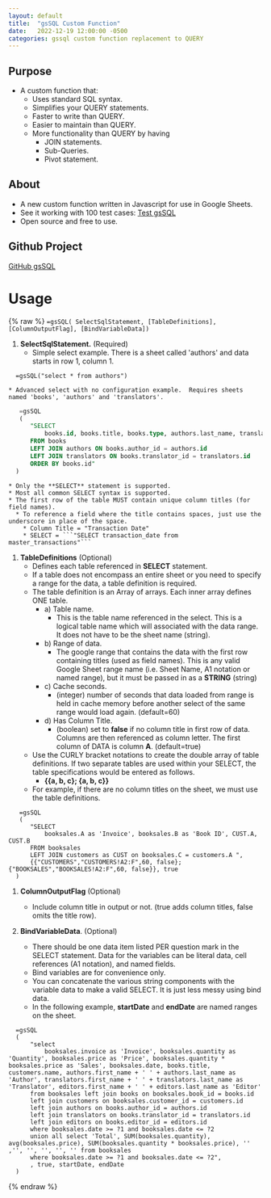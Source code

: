 ```yaml
---
layout: default
title:  "gsSQL Custom Function"
date:   2022-12-19 12:00:00 -0500
categories: gssql custom function replacement to QUERY
---
```


## Purpose

* A custom function that:
  *  Uses standard SQL syntax.
  *  Simplifies your QUERY statements.
  *  Faster to write than QUERY.
  *  Easier to maintain than QUERY.
  *  More functionality than QUERY by having
     *  JOIN statements.
     *  Sub-Queries.
     *  Pivot statement.

## About

* A new custom function written in Javascript for use in Google Sheets.
* See it working with 100 test cases:  [Test gsSQL](https://docs.google.com/spreadsheets/d/1Zmyk7a7u0xvICrxen-c0CdpssrLTkHwYx6XL00Tb1ws/edit?usp=sharing)
* Open source and free to use.



## Github Project

[GitHub gsSQL](https://github.com/demmings/gsSQL)

# Usage

{% raw %}
```=gsSQL( SelectSqlStatement, [TableDefinitions], [ColumnOutputFlag], [BindVariableData])```

1.  **SelectSqlStatement.**  (Required)
    * Simple select example.  There is a sheet called 'authors' and data starts in row 1, column 1.
  ```
    =gsSQL("select * from authors")
  ```

    * Advanced select with no configuration example.  Requires sheets named 'books', 'authors' and 'translators'.
  ```sql
     =gsSQL
     (
        "SELECT 
            books.id, books.title, books.type, authors.last_name, translators.last_name 
        FROM books 
        LEFT JOIN authors ON books.author_id = authors.id 
        LEFT JOIN translators ON books.translator_id = translators.id 
        ORDER BY books.id"
    )
  ```

    * Only the **SELECT** statement is supported.
    * Most all common SELECT syntax is supported.  
    * The first row of the table MUST contain unique column titles (for field names).
      * To reference a field where the title contains spaces, just use the underscore in place of the space.
        * Column Title = "Transaction Date"
        * SELECT = ```"SELECT transaction_date from master_transactions"```
    
1. **TableDefinitions**  (Optional) 
   * Defines each table referenced in **SELECT** statement.
   * If a table does not encompass an entire sheet or you need to specify a range for the data, a table definition is required.
   * The table definition is an Array of arrays.  Each inner array defines ONE table.
     * a) Table name.  
       * This is the table name referenced in the select. This is a logical table name which will associated with the data range.  It does not have to be the sheet name (string).
     * b) Range of data. 
       * The google range that contains the data with the first row containing titles (used as field names).  This is any valid Google Sheet range name (i.e. Sheet Name, A1 notation or named range), but it must be passed in as a **STRING** (string)
     * c) Cache seconds.
       * (integer) number of seconds that data loaded from range is held in cache memory before another select of the same range would load again. (default=60)
     * d) Has Column Title.
       * (boolean) set to **false** if no column title in first row of data.  Columns are then referenced as column letter.  The first column of DATA is column **A**.  (default=true)
    * Use the CURLY bracket notations to create the double array of table definitions.  If two separate tables are used within your SELECT, the table specifications would be entered as follows.
        * **{{a, b, c}; {a, b, c}}**
    * For example, if there are no column titles on the sheet, we must use the table definitions.
  ```
     =gsSQL
     (
        "SELECT 
            booksales.A as 'Invoice', booksales.B as 'Book ID', CUST.A, CUST.B 
        FROM booksales 
        LEFT JOIN customers as CUST on booksales.C = customers.A ",
        {{"CUSTOMERS","CUSTOMERS!A2:F",60, false}; {"BOOKSALES","BOOKSALES!A2:F",60, false}}, true
    )
  ```
    
1.  **ColumnOutputFlag**  (Optional)
    * Include column title in output or not. (true adds column titles, false omits the title row).


3.  **BindVariableData**. (Optional) 
    * There should be one data item listed PER question mark in the SELECT statement.  Data for the variables can be literal data, cell references (A1 notation), and named fields.
    * Bind variables are for convenience only.
    * You can concatenate the various string components with the variable data to make a valid SELECT.  It is just less messy using bind data.
    * In the following example, **startDate** and **endDate** are named ranges on the sheet.
  ```
    =gsSQL
    (
        "select  
            booksales.invoice as 'Invoice', booksales.quantity as 'Quantity', booksales.price as 'Price', booksales.quantity * booksales.price as 'Sales', booksales.date, books.title, customers.name, authors.first_name + ' ' + authors.last_name as 'Author', translators.first_name + ' ' + translators.last_name as 'Translator', editors.first_name + ' ' + editors.last_name as 'Editor' 
        from booksales left join books on booksales.book_id = books.id 
        left join customers on booksales.customer_id = customers.id 
        left join authors on books.author_id = authors.id 
        left join translators on books.translator_id = translators.id 
        left join editors on books.editor_id = editors.id 
        where booksales.date >= ?1 and booksales.date <= ?2 
        union all select 'Total', SUM(booksales.quantity), avg(booksales.price), SUM(booksales.quantity * booksales.price), '' ,'', '', '', '', '' from booksales 
        where booksales.date >= ?1 and booksales.date <= ?2",
        , true, startDate, endDate
    )
  ```

{% endraw %}

